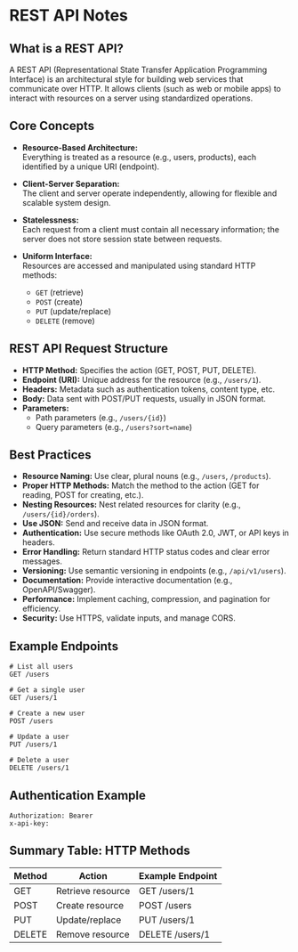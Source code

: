 # REST API Notes

## What is a REST API?

A REST API (Representational State Transfer Application Programming Interface) is an architectural style for building web services that communicate over HTTP. It allows clients (such as web or mobile apps) to interact with resources on a server using standardized operations.

## Core Concepts

- **Resource-Based Architecture:**  
  Everything is treated as a resource (e.g., users, products), each identified by a unique URI (endpoint).

- **Client-Server Separation:**  
  The client and server operate independently, allowing for flexible and scalable system design.

- **Statelessness:**  
  Each request from a client must contain all necessary information; the server does not store session state between requests.

- **Uniform Interface:**  
  Resources are accessed and manipulated using standard HTTP methods:  
  - `GET` (retrieve)  
  - `POST` (create)  
  - `PUT` (update/replace)  
  - `DELETE` (remove)

## REST API Request Structure

- **HTTP Method:** Specifies the action (GET, POST, PUT, DELETE).
- **Endpoint (URI):** Unique address for the resource (e.g., `/users/1`).
- **Headers:** Metadata such as authentication tokens, content type, etc.
- **Body:** Data sent with POST/PUT requests, usually in JSON format.
- **Parameters:**  
  - Path parameters (e.g., `/users/{id}`)  
  - Query parameters (e.g., `/users?sort=name`)

## Best Practices

- **Resource Naming:** Use clear, plural nouns (e.g., `/users`, `/products`).
- **Proper HTTP Methods:** Match the method to the action (GET for reading, POST for creating, etc.).
- **Nesting Resources:** Nest related resources for clarity (e.g., `/users/{id}/orders`).
- **Use JSON:** Send and receive data in JSON format.
- **Authentication:** Use secure methods like OAuth 2.0, JWT, or API keys in headers.
- **Error Handling:** Return standard HTTP status codes and clear error messages.
- **Versioning:** Use semantic versioning in endpoints (e.g., `/api/v1/users`).
- **Documentation:** Provide interactive documentation (e.g., OpenAPI/Swagger).
- **Performance:** Implement caching, compression, and pagination for efficiency.
- **Security:** Use HTTPS, validate inputs, and manage CORS.

## Example Endpoints

```http
# List all users
GET /users

# Get a single user
GET /users/1

# Create a new user
POST /users

# Update a user
PUT /users/1

# Delete a user
DELETE /users/1
```


## Authentication Example

```http
Authorization: Bearer 
x-api-key: 
```


## Summary Table: HTTP Methods

| Method  | Action             | Example Endpoint      |
|---------|--------------------|----------------------|
| GET     | Retrieve resource  | GET /users/1         |
| POST    | Create resource    | POST /users          |
| PUT     | Update/replace     | PUT /users/1         |
| DELETE  | Remove resource    | DELETE /users/1      |
